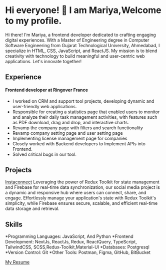 # Hi everyone! 👋 I am Mariya,Welcome to my profile.
Hi there! I'm Mariya, a frontend developer dedicated to crafting engaging digital experiences. With a Master of Engineering degree in Computer Software Engineering from Gujarat Technological University, Ahmedabad, I specialize in HTML, CSS, JavaScript, and ReactJS. My mission is to blend creativity with technology to build meaningful and user-centric web applications. Let's innovate together! 

## Experience

#### Frontend developer at Ringover France

* I worked on CRM and support tool projects, developing dynamic and user-friendly web applications. 
* Responsible for creating a statistics page that enabled users to monitor and analyze their daily task management activities, with features such as PDF download, drag and drop, and interactive charts.
* Revamp the company page with filters and search functionality
* Revamp company setting page and user setting page
* Implementing license management page for companies
* Closely worked with Backend developers to Implement APIs into Frontend.
* Solved critical bugs in our tool.

## Projects

 [Instaconnect](https://insta-connect-by-mariayasada.netlify.app/)
Leveraging the power of Redux Toolkit for state management and Firebase for real-time data synchronization, our social media project is a dynamic and responsive hub where users can connect, share, and engage. Effortlessly manage your application's state with Redux Toolkit's simplicity, while Firebase ensures secure, scalable, and efficient real-time data storage and retrieval. 

## Skills
*Programming Languages: JavaScript, And Python
*Frontend Development: NextJs, ReactJs, Redux, ReactQuery, TypeScript, TailwindCSS, SCSS,Redux-Toolkit,Material-UI
*Databases: Postgresql
*Version Control: Git
*Other Tools: Postman, Figma, GitHub, BitBucket

[My Resume](https://drive.google.com/file/d/19p5xCIAKBUKgx_-JSn7gREYYAhFH5I-k/view?usp=drive_link)

<!--
**mariyasada/mariyasada** is a ✨ _special_ ✨ repository because its `README.md` (this file) appears on your GitHub profile.
-->



